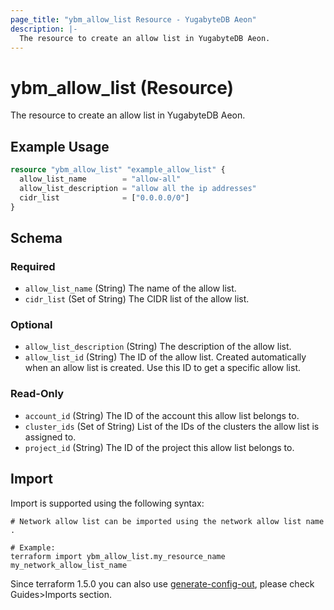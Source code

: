 ```yaml
---
page_title: "ybm_allow_list Resource - YugabyteDB Aeon"
description: |-
  The resource to create an allow list in YugabyteDB Aeon.
---
```


# ybm_allow_list (Resource)

The resource to create an allow list in YugabyteDB Aeon.


## Example Usage

```terraform
resource "ybm_allow_list" "example_allow_list" {
  allow_list_name        = "allow-all"
  allow_list_description = "allow all the ip addresses"
  cidr_list              = ["0.0.0.0/0"]
}
```

<!-- schema generated by tfplugindocs -->
## Schema

### Required

- `allow_list_name` (String) The name of the allow list.
- `cidr_list` (Set of String) The CIDR list of the allow list.

### Optional

- `allow_list_description` (String) The description of the allow list.
- `allow_list_id` (String) The ID of the allow list. Created automatically when an allow list is created. Use this ID to get a specific allow list.

### Read-Only

- `account_id` (String) The ID of the account this allow list belongs to.
- `cluster_ids` (Set of String) List of the IDs of the clusters the allow list is assigned to.
- `project_id` (String) The ID of the project this allow list belongs to.

## Import

Import is supported using the following syntax:

```shell
# Network allow list can be imported using the network allow list name . 

# Example:
terraform import ybm_allow_list.my_resource_name my_network_allow_list_name
```

Since terraform 1.5.0 you can also use [generate-config-out](https://developer.hashicorp.com/terraform/language/import/generating-configuration), please check Guides>Imports section.